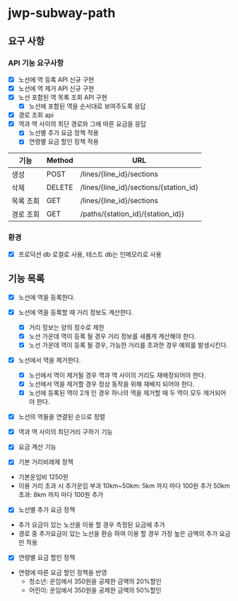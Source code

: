 # jwp-subway-path

## 요구 사항
### API 기능 요구사항
- [x] 노선에 역 등록 API 신규 구현
- [x] 노선에 역 제거 API 신규 구현
- [x] 노선 포함된 역 목록 조회 API 구현
  - [x] 노선에 포함된 역을 순서대로 보여주도록 응답
- [x] 경로 조회 api
 - [x] 역과 역 사이의 최단 경로와 그에 따른 요금을 응답
   - [x] 노선별 추가 요금 정책 적용
   - [x] 연령별 요금 할인 정책 적용

| 기능    | Method | URL                                    |
|-------|--------|----------------------------------------|
| 생성    | POST   | /lines/{line_id}/sections              |
| 삭제    | DELETE | /lines/{line_id}/sections/{station_id} |
| 목록 조회 | GET    | /lines/{line_id}/sections              |
| 경로 조회 | GET    | /paths/{station_id}/{station_id}}      |

### 환경
- [x] 프로덕션 db 로컬로 사용, 테스트 db는 인메모리로 사용

## 기능 목록
- [x] 노선에 역을 등록한다. 
- [x] 노선에 역을 등록할 때 거리 정보도 계산한다.
  - [x] 거리 정보는 양의 정수로 제한
  - [x] 노선 가운데 역이 등록 될 경우 거리 정보를 새롭게 계산해야 한다.
  - [x] 노선 가운데 역이 등록 될 경우, 가능한 거리를 초과한 경우 예외를 발생시킨다.  

- [x] 노선에서 역을 제거한다.
  - [x] 노선에서 역이 제거될 경우 역과 역 사이의 거리도 재배정되어야 한다. 
  - [x] 노선에서 역을 제거할 경우 정상 동작을 위해 재배치 되어야 한다.
  - [x] 노선에 등록된 역이 2개 인 경우 하나의 역을 제거할 때 두 역이 모두 제거되어야 한다.

- [x] 노선의 역들을 연결된 순으로 정렬

- [x] 역과 역 사이의 최단거리 구하기 기능
- [x] 요금 계산 기능
 - [x] 기본 거리비례제 정책 
  - 기본운임비 1250원
  - 이용 거리 초과 시 추가운임 부과
    10km~50km: 5km 까지 마다 100원 추가
    50km 초과: 8km 까지 마다 100원 추가
 - [x] 노선별 추가 요금 정책 
  - 추가 요금이 있는 노선을 이용 할 경우 측정된 요금에 추가
  - 경로 중 추가요금이 있는 노선을 환승 하여 이용 할 경우 가장 높은 금액의 추가 요금만 적용
 - [x] 연령별 요금 할인 정책
  - 연령에 따른 요금 할인 정책을 반영
    - 청소년: 운임에서 350원을 공제한 금액의 20%할인
    - 어린이: 운임에서 350원을 공제한 금액의 50%할인
 
